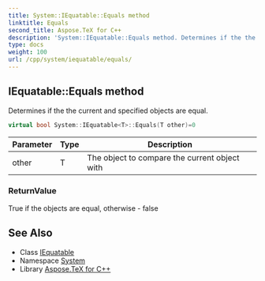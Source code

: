 ```yaml
---
title: System::IEquatable::Equals method
linktitle: Equals
second_title: Aspose.TeX for C++
description: 'System::IEquatable::Equals method. Determines if the the current and specified objects are equal in C++.'
type: docs
weight: 100
url: /cpp/system/iequatable/equals/
---
```

## IEquatable::Equals method


Determines if the the current and specified objects are equal.

```cpp
virtual bool System::IEquatable<T>::Equals(T other)=0
```


| Parameter | Type | Description |
| --- | --- | --- |
| other | T | The object to compare the current object with |

### ReturnValue

True if the objects are equal, otherwise - false

## See Also

* Class [IEquatable](../)
* Namespace [System](../../)
* Library [Aspose.TeX for C++](../../../)
